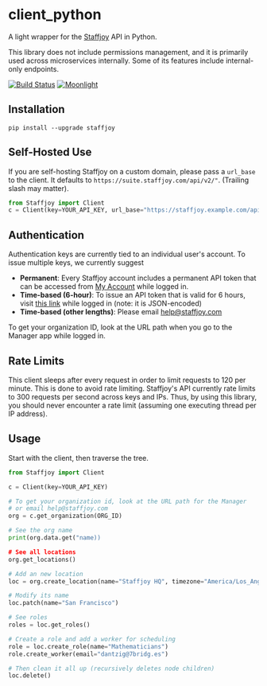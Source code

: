 # client_python

A light wrapper for the [Staffjoy](https://www.staffjoy.com) API in Python.

This library does not include permissions management, and it is primarily used across microservices internally. Some of its features include internal-only endpoints.

[![Build Status](https://travis-ci.org/Staffjoy/client_python.svg?branch=master)](https://travis-ci.org/Staffjoy/client_python) [![Moonlight](https://img.shields.io/badge/Contractors-1-brightgreen.svg)](https://moonlightwork.com/staffjoy)

## Installation

`pip install --upgrade staffjoy`

## Self-Hosted Use

If you are self-hosting Staffjoy on a custom domain, please pass a `url_base` to the client. It defaults to `https://suite.staffjoy.com/api/v2/"`. (Trailing slash may matter).

```python
from Staffjoy import Client
c = Client(key=YOUR_API_KEY, url_base="https://staffjoy.example.com/api/v2/")
```

## Authentication

Authentication keys are currently tied to an individual user's account. To issue multiple keys, we currently suggest 

* **Permanent**: Every Staffjoy account includes a permanent API token that can be accessed from [My Account](https://www.staffjoy.com/auth/api-key) while logged in. 
* **Time-based (6-hour)**: To issue an API token that is valid for 6 hours, visit [this link](https://www.staffjoy.com/auth/api-token) while logged in (note: it is JSON-encoded)
* **Time-based (other lengths)**: Please email help@staffjoy.com

To get your organization ID, look at the URL path when you go to the Manager app while logged in.

## Rate Limits

This client sleeps after every request in order to limit requests to 120 per minute. This is done to avoid rate limiting. Staffjoy's API currently rate limits to 300 requests per second across keys and IPs. Thus, by using this library, you should never encounter a rate limit (assuming one executing thread per IP address).

## Usage

Start with the client, then traverse the tree.

```python
from Staffjoy import Client

c = Client(key=YOUR_API_KEY)

# To get your organization id, look at the URL path for the Manager
# or email help@staffjoy.com
org = c.get_organization(ORG_ID)

# See the org name
print(org.data.get("name))

# See all locations
org.get_locations()

# Add an new location
loc = org.create_location(name="Staffjoy HQ", timezone="America/Los_Angeles")

# Modify its name
loc.patch(name="San Francisco")

# See roles
roles = loc.get_roles()

# Create a role and add a worker for scheduling
role = loc.create_role(name="Mathematicians")
role.create_worker(email="dantzig@7bridg.es")

# Then clean it all up (recursively deletes node children)
loc.delete()

```


